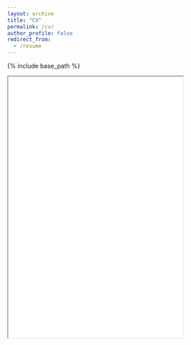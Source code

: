 ```yaml
---
layout: archive
title: "CV"
permalink: /cv/
author_profile: false
redirect_from:
  - /resume
---
```


{% include base_path %}

  <iframe src="{{ site.baseurl }}/files/Siddharth_CV_Oct24.pdf" width="80%" height="600px"></iframe>
